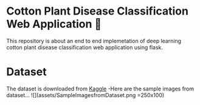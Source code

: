 # Cotton Plant Disease Classification Web Application :herb:
This repository is about an end to end implemetation of deep learning cotton plant disease classification web application using flask. 

# Dataset
The dataset is downloaded from [Kaggle](https://www.kaggle.com/janmejaybhoi/cotton-disease-dataset)
-Here are the sample images from dataset...
![](assets/SampleImagesfromDataset.png =250x100)




